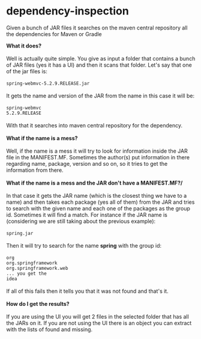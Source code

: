 # dependency-inspection
Given a bunch of JAR files it searches on the maven central repository all the dependencies for Maven or Gradle

<strong>What it does?</strong>
<br />
<br />
Well is actually quite simple.  You give as input a folder that contains a bunch of JAR files (yes it has a UI) and then it scans that folder.  Let's say that one of the jar files is:
<br />
<br />
<code>spring-webmvc-5.2.9.RELEASE.jar</code>
<br />
<br />
It gets the name and version of the JAR from the name in this case it will be:
<br />
<br />
<code>spring-webmvc</code><br />
<code>5.2.9.RELEASE</code>
<br />
<br />
With that it searches into maven central repository for the dependency.
<br />
<br />
<strong>What if the name is a mess?</strong>
<br />
<br />
Well, if the name is a mess it will try to look for information inside the JAR file in the MANIFEST.MF.  Sometimes the author(s) put information in there regarding name, package, version and so on, so it tries to get the information from there.
<br />
<br />
<strong>What if the name is a mess and the JAR don't have a MANIFEST.MF?/</strong>
<br />
<br />
In that case it gets the JAR name (which is the closest thing we have to a name) and then takes each package (yes all of them) from the JAR and tries to search with the given name and each one of the packages as the group id.  Sometimes it will find a match. For instance if the JAR name is (considering we are still taking about the previous example):
<br />
<br />
<code>spring.jar</code>
<br />
<br />
Then it will try to search for the name <strong>spring</strong> with the group id:
<br />
<br />
<code>org</code>
<br />
<code>org.springframework</code>
<br />
<code>org.springframework.web</code>
<br />
<code>... you get the idea</code>
<br />
<br />
If all of this fails then it tells you that it was not found and that's it.
<br />
<br />
<strong>How do I get the results?</strong>
<br />
<br />
If you are using the UI you will get 2 files in the selected folder that has all the JARs on it.  If you are not using the UI there is an object you can extract with the lists of found and missing.
